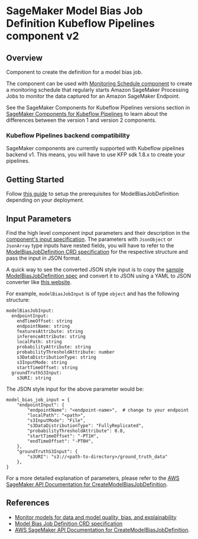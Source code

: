 # SageMaker Model Bias Job Definition Kubeflow Pipelines component v2

## Overview
Component to create the definition for a model bias job.

The component can be used with [Monitoring Schedule component](../MonitoringSchedule) to create a monitoring schedule that regularly starts Amazon SageMaker Processing Jobs to monitor the data captured for an Amazon SageMaker Endpoint.

See the SageMaker Components for Kubeflow Pipelines versions section in [SageMaker Components for Kubeflow Pipelines](https://docs.aws.amazon.com/sagemaker/latest/dg/kubernetes-sagemaker-components-for-kubeflow-pipelines.html#kubeflow-pipeline-components) to learn about the differences between the version 1 and version 2 components.

### Kubeflow Pipelines backend compatibility
SageMaker components are currently supported with Kubeflow pipelines backend v1. This means, you will have to use KFP sdk 1.8.x to create your pipelines.

## Getting Started
Follow [this guide](https://github.com/kubeflow/pipelines/tree/master/samples/contrib/aws-samples#prerequisites) to setup the prerequisites for ModelBiasJobDefinition depending on your deployment.

## Input Parameters
Find the high level component input parameters and their description in the [component's input specification](./component.yaml). The parameters with `JsonObject` or `JsonArray` type inputs have nested fields, you will have to refer to the [ModelBiasJobDefinition CRD specification](https://aws-controllers-k8s.github.io/community/reference/sagemaker/v1alpha1/modelbiasjobdefinition/) for the respective structure and pass the input in JSON format. 

A quick way to see the converted JSON style input is to copy the [sample ModelBiasJobDefinition spec](https://aws-controllers-k8s.github.io/community/reference/sagemaker/v1alpha1/modelbiasjobdefinition/#spec) and convert it to JSON using a YAML to JSON converter like [this website](https://jsonformatter.org/yaml-to-json).

For example, `modelBiasJobInput` is of type `object` and has the following structure:
```
modelBiasJobInput: 
  endpointInput: 
    endTimeOffset: string
    endpointName: string
    featuresAttribute: string
    inferenceAttribute: string
    localPath: string
    probabilityAttribute: string
    probabilityThresholdAttribute: number
    s3DataDistributionType: string
    s3InputMode: string
    startTimeOffset: string
  groundTruthS3Input: 
    s3URI: string
```

The JSON style input for the above parameter would be:
```
model_bias_job_input = {
    "endpointInput": {
        "endpointName": "<endpoint-name>",  # change to your endpoint
        "localPath": "<path>",
        "s3InputMode": "File",
        "s3DataDistributionType": "FullyReplicated",
        "probabilityThresholdAttribute": 0.8,
        "startTimeOffset": "-PT1H",
        "endTimeOffset": "-PT0H",
    },
    "groundTruthS3Input": {
        "s3URI": "s3://<path-to-directory>/ground_truth_data"
    },
}
```

For a more detailed explanation of parameters, please refer to the [AWS SageMaker API Documentation for CreateModelBiasJobDefinition](https://docs.aws.amazon.com/sagemaker/latest/APIReference/API_CreateModelBiasJobDefinition.html).

## References
- [Monitor models for data and model quality, bias, and explainability](https://docs.aws.amazon.com/sagemaker/latest/dg/model-monitor.html)
- [Model Bias Job Definition CRD specification](https://aws-controllers-k8s.github.io/community/reference/sagemaker/v1alpha1/modelbiasjobdefinition/)
- [AWS SageMaker API Documentation for CreateModelBiasJobDefinition](https://docs.aws.amazon.com/sagemaker/latest/APIReference/API_CreateModelBiasJobDefinition.html).